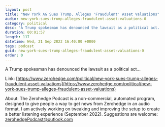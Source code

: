 ```yaml
---
layout: post
title: "New York AG Sues Trump, Alleges 'Fraudulent' Asset Valuations"
audio: new-york-sues-trump-alleges-fraudulent-asset-valuations-0
category: political
desc: "A Trump spokesman has denounced the lawsuit as a political act..."
duration: 00:01:57
length: 117
datetime: Wed, 21 Sep 2022 16:40:00 +0000
tags: podcast
guid: new-york-sues-trump-alleges-fraudulent-asset-valuations-0
order: 0
---
```

A Trump spokesman has denounced the lawsuit as a political act...

Link: [https://www.zerohedge.com/political/new-york-sues-trump-alleges-fraudulent-asset-valuations](https://www.zerohedge.com/political/new-york-sues-trump-alleges-fraudulent-asset-valuations)

About: The Zerohedge Podcast is a non-commercial, automated program, designed to give people a way to get news from Zerohedge in an audio format.  I am actively working on tweaking and improving the setup to create a better listening experience (September 2022).  Suggestions are welcome: [zerohedgePodcast@outlook.com](mailto:zerohedgePodcast@outlook.com)